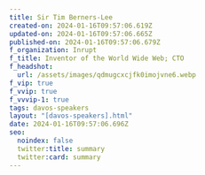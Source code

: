 ```yaml
---
title: Sir Tim Berners-Lee
created-on: 2024-01-16T09:57:06.619Z
updated-on: 2024-01-16T09:57:06.665Z
published-on: 2024-01-16T09:57:06.679Z
f_organization: Inrupt
f_title: Inventor of the World Wide Web; CTO
f_headshot:
  url: /assets/images/qdmugcxcjfk0imojvne6.webp
f_vip: true
f_vvip: true
f_vvvip-1: true
tags: davos-speakers
layout: "[davos-speakers].html"
date: 2024-01-16T09:57:06.696Z
seo:
  noindex: false
  twitter:title: summary
  twitter:card: summary
---
```

